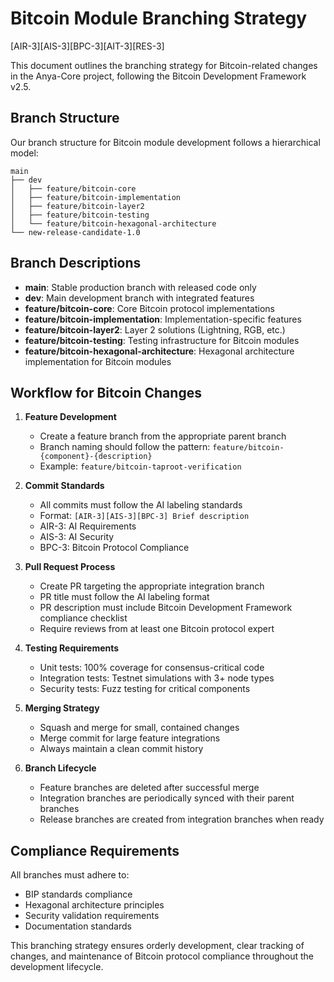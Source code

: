 # Bitcoin Module Branching Strategy
[AIR-3][AIS-3][BPC-3][AIT-3][RES-3]

This document outlines the branching strategy for Bitcoin-related changes in the Anya-Core project, following the Bitcoin Development Framework v2.5.

## Branch Structure

Our branch structure for Bitcoin module development follows a hierarchical model:

```
main
├── dev
│   ├── feature/bitcoin-core
│   ├── feature/bitcoin-implementation
│   ├── feature/bitcoin-layer2
│   ├── feature/bitcoin-testing
│   └── feature/bitcoin-hexagonal-architecture
└── new-release-candidate-1.0
```

## Branch Descriptions

- **main**: Stable production branch with released code only
- **dev**: Main development branch with integrated features
- **feature/bitcoin-core**: Core Bitcoin protocol implementations
- **feature/bitcoin-implementation**: Implementation-specific features
- **feature/bitcoin-layer2**: Layer 2 solutions (Lightning, RGB, etc.)
- **feature/bitcoin-testing**: Testing infrastructure for Bitcoin modules
- **feature/bitcoin-hexagonal-architecture**: Hexagonal architecture implementation for Bitcoin modules

## Workflow for Bitcoin Changes

1. **Feature Development**
   - Create a feature branch from the appropriate parent branch
   - Branch naming should follow the pattern: `feature/bitcoin-{component}-{description}`
   - Example: `feature/bitcoin-taproot-verification`

2. **Commit Standards**
   - All commits must follow the AI labeling standards
   - Format: `[AIR-3][AIS-3][BPC-3] Brief description`
   - AIR-3: AI Requirements
   - AIS-3: AI Security
   - BPC-3: Bitcoin Protocol Compliance

3. **Pull Request Process**
   - Create PR targeting the appropriate integration branch
   - PR title must follow the AI labeling format
   - PR description must include Bitcoin Development Framework compliance checklist
   - Require reviews from at least one Bitcoin protocol expert

4. **Testing Requirements**
   - Unit tests: 100% coverage for consensus-critical code
   - Integration tests: Testnet simulations with 3+ node types
   - Security tests: Fuzz testing for critical components

5. **Merging Strategy**
   - Squash and merge for small, contained changes
   - Merge commit for large feature integrations
   - Always maintain a clean commit history

6. **Branch Lifecycle**
   - Feature branches are deleted after successful merge
   - Integration branches are periodically synced with their parent branches
   - Release branches are created from integration branches when ready

## Compliance Requirements

All branches must adhere to:

- BIP standards compliance
- Hexagonal architecture principles
- Security validation requirements
- Documentation standards

This branching strategy ensures orderly development, clear tracking of changes, and maintenance of Bitcoin protocol compliance throughout the development lifecycle. 